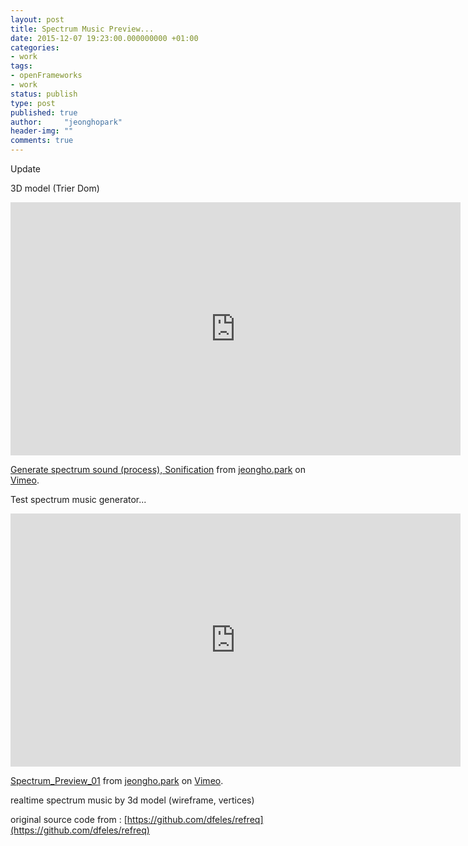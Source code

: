 ```yaml
---
layout: post
title: Spectrum Music Preview...
date: 2015-12-07 19:23:00.000000000 +01:00
categories:
- work
tags:
- openFrameworks
- work
status: publish
type: post
published: true
author:     "jeonghopark"
header-img: ""
comments: true
---
```

Update

3D model (Trier Dom)

<iframe src="https://player.vimeo.com/video/148116826" width="720" height="405" frameborder="0" webkitallowfullscreen mozallowfullscreen allowfullscreen></iframe> <p><a href="https://vimeo.com/148116826">Generate spectrum sound (process), Sonification</a> from <a href="https://vimeo.com/jeonghopark">jeongho.park</a> on <a href="https://vimeo.com">Vimeo</a>.</p>

Test spectrum music generator...

<iframe src="https://player.vimeo.com/video/147784801" width="720" height="405" frameborder="0" webkitallowfullscreen mozallowfullscreen allowfullscreen></iframe> <p><a href="https://vimeo.com/147784801">Spectrum_Preview_01</a> from <a href="https://vimeo.com/jeonghopark">jeongho.park</a> on <a href="https://vimeo.com">Vimeo</a>.</p>

realtime spectrum music by 3d model (wireframe, vertices)

original source code from : [https://github.com/dfeles/refreq](https://github.com/dfeles/refreq)

